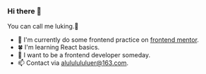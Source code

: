 ### Hi there 👋

You can call me luking.👀
- 🌱 I'm currently do some frontend practice on [frontend mentor](https://www.frontendmentor.io/profile/alululululuer).
- 🍀 I'm learning React basics.
- 🌟 I want to be a frontend developer someday.
- 📫 Contact via alululululuer@163.com.

<!--
**alululululuer/alululululuer** is a ✨ _special_ ✨ repository because its `README.md` (this file) appears on your GitHub profile.

Here are some ideas to get you started:

- 🔭 I’m currently working on ...
- 🌱 I’m currently learning ...
- 👯 I’m looking to collaborate on ...
- 🤔 I’m looking for help with ...
- 💬 Ask me about ...
- 📫 How to reach me: ...
- 😄 Pronouns: ...
- ⚡ Fun fact: ...
-->
